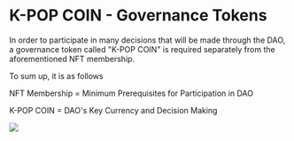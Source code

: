 # K-POP COIN - Governance Tokens

&#x20;In order to participate in many decisions that will be made through the DAO, a governance token called "K-POP COIN" is required separately from the aforementioned NFT membership.

&#x20; To sum up, it is as follows

&#x20; NFT Membership = Minimum Prerequisites for Participation in DAO

&#x20;K-POP COIN = DAO's Key Currency and Decision Making

![](broken-reference)
